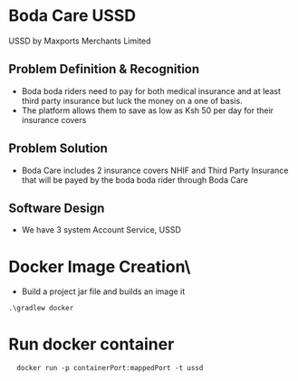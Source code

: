 # Boda Care USSD
USSD by Maxports Merchants Limited

## Problem Definition  & Recognition

- Boda boda riders need to pay for both medical insurance and at least third party insurance but luck the money on a one of basis.
- The platform allows them to save as low as Ksh 50 per day for their insurance covers

## Problem Solution
- Boda Care includes 2 insurance covers NHIF and Third Party Insurance that will be payed by the boda boda rider through Boda Care

## Software Design
- We have 3 system Account Service, USSD

# Docker Image Creation\
- Build a project jar file and builds an image it
```
.\gradlew docker
```
# Run docker container
```
  docker run -p containerPort:mappedPort -t ussd

```
